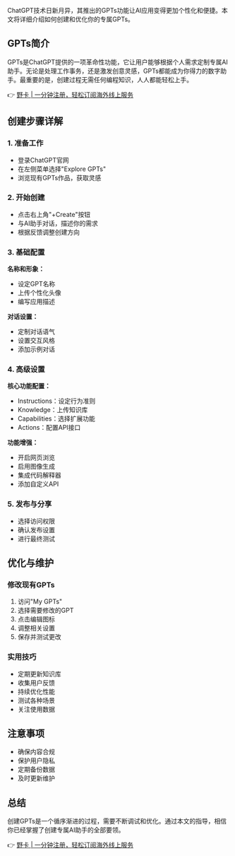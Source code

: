 ChatGPT技术日新月异，其推出的GPTs功能让AI应用变得更加个性化和便捷。本文将详细介绍如何创建和优化你的专属GPTs。

## GPTs简介

GPTs是ChatGPT提供的一项革命性功能，它让用户能够根据个人需求定制专属AI助手。无论是处理工作事务，还是激发创意灵感，GPTs都能成为你得力的数字助手。最重要的是，创建过程无需任何编程知识，人人都能轻松上手。

👉 [野卡 | 一分钟注册，轻松订阅海外线上服务](https://bit.ly/bewildcard)

## 创建步骤详解

### 1. 准备工作
- 登录ChatGPT官网
- 在左侧菜单选择"Explore GPTs"
- 浏览现有GPTs作品，获取灵感

### 2. 开始创建
- 点击右上角"+Create"按钮
- 与AI助手对话，描述你的需求
- 根据反馈调整创建方向

### 3. 基础配置
**名称和形象：**
- 设定GPT名称
- 上传个性化头像
- 编写应用描述

**对话设置：**
- 定制对话语气
- 设置交互风格
- 添加示例对话

### 4. 高级设置
**核心功能配置：**
- Instructions：设定行为准则
- Knowledge：上传知识库
- Capabilities：选择扩展功能
- Actions：配置API接口

**功能增强：**
- 开启网页浏览
- 启用图像生成
- 集成代码解释器
- 添加自定义API

### 5. 发布与分享
- 选择访问权限
- 确认发布设置
- 进行最终测试

## 优化与维护

### 修改现有GPTs
1. 访问"My GPTs"
2. 选择需要修改的GPT
3. 点击编辑图标
4. 调整相关设置
5. 保存并测试更改

### 实用技巧
- 定期更新知识库
- 收集用户反馈
- 持续优化性能
- 测试各种场景
- 关注使用数据

## 注意事项
- 确保内容合规
- 保护用户隐私
- 定期备份数据
- 及时更新维护

## 总结

创建GPTs是一个循序渐进的过程，需要不断调试和优化。通过本文的指导，相信你已经掌握了创建专属AI助手的全部要领。

👉 [野卡 | 一分钟注册，轻松订阅海外线上服务](https://bit.ly/bewildcard)